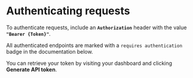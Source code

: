 # Authenticating requests

To authenticate requests, include an **`Authorization`** header with the value **`"Bearer {Token}"`**.

All authenticated endpoints are marked with a `requires authentication` badge in the documentation below.

You can retrieve your token by visiting your dashboard and clicking <b>Generate API token</b>.
